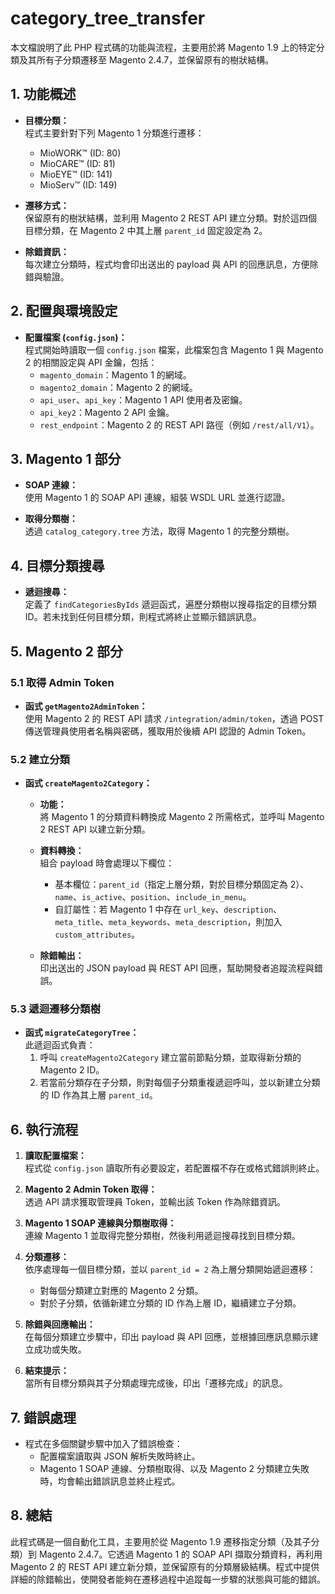 # category_tree_transfer

本文檔說明了此 PHP 程式碼的功能與流程，主要用於將 Magento 1.9 上的特定分類及其所有子分類遷移至 Magento 2.4.7，並保留原有的樹狀結構。

## 1. 功能概述

- **目標分類：**  
  程式主要針對下列 Magento 1 分類進行遷移：  
  - MioWORK™ (ID: 80)  
  - MioCARE™ (ID: 81)  
  - MioEYE™ (ID: 141)  
  - MioServ™ (ID: 149)

- **遷移方式：**  
  保留原有的樹狀結構，並利用 Magento 2 REST API 建立分類。對於這四個目標分類，在 Magento 2 中其上層 `parent_id` 固定設定為 2。

- **除錯資訊：**  
  每次建立分類時，程式均會印出送出的 payload 與 API 的回應訊息，方便除錯與驗證。

## 2. 配置與環境設定

- **配置檔案 (`config.json`)：**  
  程式開始時讀取一個 `config.json` 檔案，此檔案包含 Magento 1 與 Magento 2 的相關設定與 API 金鑰，包括：
  - `magento_domain`：Magento 1 的網域。
  - `magento2_domain`：Magento 2 的網域。
  - `api_user`、`api_key`：Magento 1 API 使用者及密鑰。
  - `api_key2`：Magento 2 API 金鑰。
  - `rest_endpoint`：Magento 2 的 REST API 路徑（例如 `/rest/all/V1`）。

## 3. Magento 1 部分

- **SOAP 連線：**  
  使用 Magento 1 的 SOAP API 連線，組裝 WSDL URL 並進行認證。

- **取得分類樹：**  
  透過 `catalog_category.tree` 方法，取得 Magento 1 的完整分類樹。

## 4. 目標分類搜尋

- **遞迴搜尋：**  
  定義了 `findCategoriesByIds` 遞迴函式，遍歷分類樹以搜尋指定的目標分類 ID。若未找到任何目標分類，則程式將終止並顯示錯誤訊息。

## 5. Magento 2 部分

### 5.1 取得 Admin Token

- **函式 `getMagento2AdminToken`：**  
  使用 Magento 2 的 REST API 請求 `/integration/admin/token`，透過 POST 傳送管理員使用者名稱與密碼，獲取用於後續 API 認證的 Admin Token。

### 5.2 建立分類

- **函式 `createMagento2Category`：**  
  - **功能：**  
    將 Magento 1 的分類資料轉換成 Magento 2 所需格式，並呼叫 Magento 2 REST API 以建立新分類。
  
  - **資料轉換：**  
    組合 payload 時會處理以下欄位：
    - 基本欄位：`parent_id`（指定上層分類，對於目標分類固定為 2）、`name`、`is_active`、`position`、`include_in_menu`。
    - 自訂屬性：若 Magento 1 中存在 `url_key`、`description`、`meta_title`、`meta_keywords`、`meta_description`，則加入 `custom_attributes`。

  - **除錯輸出：**  
    印出送出的 JSON payload 與 REST API 回應，幫助開發者追蹤流程與錯誤。

### 5.3 遞迴遷移分類樹

- **函式 `migrateCategoryTree`：**  
  此遞迴函式負責：
  1. 呼叫 `createMagento2Category` 建立當前節點分類，並取得新分類的 Magento 2 ID。
  2. 若當前分類存在子分類，則對每個子分類重複遞迴呼叫，並以新建立分類的 ID 作為其上層 `parent_id`。

## 6. 執行流程

1. **讀取配置檔案：**  
   程式從 `config.json` 讀取所有必要設定，若配置檔不存在或格式錯誤則終止。

2. **Magento 2 Admin Token 取得：**  
   透過 API 請求獲取管理員 Token，並輸出該 Token 作為除錯資訊。

3. **Magento 1 SOAP 連線與分類樹取得：**  
   連線 Magento 1 並取得完整分類樹，然後利用遞迴搜尋找到目標分類。

4. **分類遷移：**  
   依序處理每一個目標分類，並以 `parent_id = 2` 為上層分類開始遞迴遷移：
   - 對每個分類建立對應的 Magento 2 分類。
   - 對於子分類，依循新建立分類的 ID 作為上層 ID，繼續建立子分類。

5. **除錯與回應輸出：**  
   在每個分類建立步驟中，印出 payload 與 API 回應，並根據回應訊息顯示建立成功或失敗。

6. **結束提示：**  
   當所有目標分類與其子分類處理完成後，印出「遷移完成」的訊息。

## 7. 錯誤處理

- 程式在多個關鍵步驟中加入了錯誤檢查：
  - 配置檔案讀取與 JSON 解析失敗時終止。
  - Magento 1 SOAP 連線、分類樹取得、以及 Magento 2 分類建立失敗時，均會輸出錯誤訊息並終止程式。

## 8. 總結

此程式碼是一個自動化工具，主要用於從 Magento 1.9 遷移指定分類（及其子分類）到 Magento 2.4.7。它透過 Magento 1 的 SOAP API 擷取分類資料，再利用 Magento 2 的 REST API 建立新分類，並保留原有的分類層級結構。程式中提供詳細的除錯輸出，使開發者能夠在遷移過程中追蹤每一步驟的狀態與可能的錯誤。
